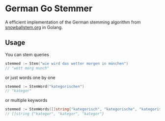 # German Go Stemmer
A efficient implementation of the German stemming algorithm from [snowballstem.org](https://snowballstem.org/algorithms/german/stemmer.html) in Golang. 

## Usage
You can stem queries
```go
stemmed := Stem("wie wird das wetter morgen in münchen")
// "wett morg munch"
```

or just words one by one
```go
stemmed := StemWord("kategorischen")
// "kategor"
```

or multiple keywords
```go
stemmed := StemWords([]string{"kategorisch", "kategorische", "kategorischen"})
// []string {"kategor", "kategor", "kategor"}
```
